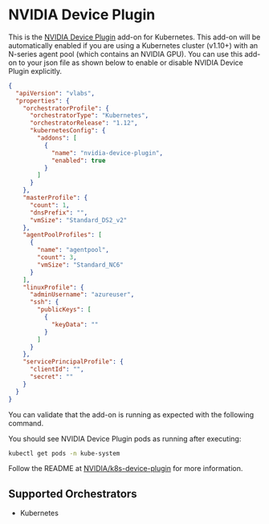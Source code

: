 # NVIDIA Device Plugin

This is the [NVIDIA Device Plugin](https://github.com/NVIDIA/k8s-device-plugin) add-on for Kubernetes. This add-on will be automatically enabled if you are using a Kubernetes cluster (v1.10+) with an N-series agent pool (which contains an NVIDIA GPU). You can use this add-on to your json file as shown below to enable or disable NVIDIA Device Plugin explicitly.

```json
{
  "apiVersion": "vlabs",
  "properties": {
    "orchestratorProfile": {
      "orchestratorType": "Kubernetes",
      "orchestratorRelease": "1.12",
      "kubernetesConfig": {
        "addons": [
          {
            "name": "nvidia-device-plugin",
            "enabled": true
          }
        ]
      }
    },
    "masterProfile": {
      "count": 1,
      "dnsPrefix": "",
      "vmSize": "Standard_DS2_v2"
    },
    "agentPoolProfiles": [
      {
        "name": "agentpool",
        "count": 3,
        "vmSize": "Standard_NC6"
      }
    ],
    "linuxProfile": {
      "adminUsername": "azureuser",
      "ssh": {
        "publicKeys": [
          {
            "keyData": ""
          }
        ]
      }
    },
    "servicePrincipalProfile": {
      "clientId": "",
      "secret": ""
    }
  }
}
```

You can validate that the add-on is running as expected with the following command.

You should see NVIDIA Device Plugin pods as running after executing:

```bash
kubectl get pods -n kube-system
```

Follow the README at [NVIDIA/k8s-device-plugin](https://github.com/NVIDIA/k8s-device-plugin) for more information.

## Supported Orchestrators

* Kubernetes
